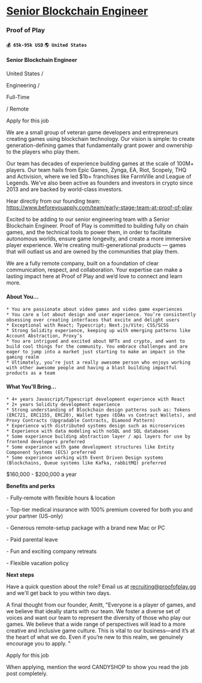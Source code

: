 # [Senior Blockchain Engineer](https://www.remotewlb.com/apply/senior-blockchain-engineer-34877)  
### Proof of Play  
#### `💰 65k-95k USD` `🌎 United States`  

#### Senior Blockchain Engineer

United States /

Engineering /

Full-Time

/ Remote

Apply for this job

We are a small group of veteran game developers and entrepreneurs creating games using blockchain technology. Our vision is simple: to create generation-defining games that fundamentally grant power and ownership to the players who play them.

  

Our team has decades of experience building games at the scale of 100M+ players. Our team hails from Epic Games, Zynga, EA, Riot, Scopely, THQ and Activision, where we led $1b+ franchises like FarmVille and League of Legends. We’ve also been active as founders and investors in crypto since 2013 and are backed by world-class investors.

  

Hear directly from our founding team: https://www.beforeyouapply.com/team/early-stage-team-at-proof-of-play

  

Excited to be adding to our senior engineering team with a Senior Blockchain Engineer. Proof of Play is committed to building fully on chain games, and the technical tools to power them, in order to facilitate autonomous worlds, ensure game longevity, and create a more immersive player experience. We’re creating multi-generational products — games that will outlast us and are owned by the communities that play them.

  

We are a fully remote company, built on a foundation of clear communication, respect, and collaboration. Your expertise can make a lasting impact here at Proof of Play and we’d love to connect and learn more.

  

#### About You...

    * You are passionate about video games and video game experiences
    * You care a lot about design and user experience. You’re consistently obsessing over creating interfaces that excite and delight users
    * Exceptional with React; Typescript; Next.js/Vite; CSS/SCSS
    * Strong Solidity experience, keeping up with emerging patterns like Account Abstraction, Proxy’s
    * You are intrigued and excited about NFTs and crypto, and want to build cool things for the community. You embrace challenges and are eager to jump into a market just starting to make an impact in the gaming realm
    * Ultimately, you’re just a really awesome person who enjoys working with other awesome people and having a blast building impactful products as a team

#### What You'll Bring...

    * 4+ years Javascript/Typescript development experience with React
    * 2+ years Solidity development experience
    * Strong understanding of Blockchain design patterns such as: Tokens (ERC721, ERC1155, ERC20), Wallet types (EOAs vs Contract Wallets), and Proxy Contracts (Upgradable Contracts, Diamond Pattern)
    * Experience with distributed systems design such as microservices
    * Experience with data modeling with noSQL and SQL databases
    * Some experience building abstraction layer / api layers for use by frontend developers preferred
    * Some experience with game development structures like Entity Component Systems (ECS) preferred
    * Some experience working with Event Driven Design systems (Blockchains, Queue systems like Kafka, rabbitMQ) preferred

$160,000 - $200,000 a year

**Benefits and perks**

\- Fully-remote with flexible hours & location

\- Top-tier medical insurance with 100% premium covered for both you and your partner (US-only)

\- Generous remote-setup package with a brand new Mac or PC

\- Paid parental leave

\- Fun and exciting company retreats

\- Flexible vacation policy

  

**Next steps**

Have a quick question about the role? Email us at recruiting@proofofplay.gg and we'll get back to you within two days.

  

A final thought from our founder, Amitt, "Everyone is a player of games, and we believe that ideally starts with our team. We foster a diverse set of voices and want our team to represent the diversity of those who play our games. We believe that a wide range of perspectives will lead to a more creative and inclusive game culture. This is vital to our business—and it’s at the heart of what we do. Even if you’re new to this realm, we genuinely encourage you to apply. "

Apply for this job

When applying, mention the word CANDYSHOP to show you read the job post completely.

